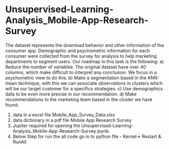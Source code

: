 # Unsupervised-Learning-Analysis_Mobile-App-Research-Survey

The dataset represents the download behavior and other information of the consumer app. Demographic and psychometric information for each consumer were collected from the survey for analysis to help marketing departments to segment users. Our roadmap in this task is the following: a) Reduce the number of variables: The original dataset have over 40 columns, which make difficult to interpret any conclusion. We focus in a psychometric view to do this. b) Make a segmentation based in the KNN-mean technique, with this we can associate observations in clusters which will be our target customer for a specifics strategies. c) Use demographics data to be even more precise in our recommendation. d) Make recommendations to the marketing team based in the cluster we have found.




1. data in a excel file Mobile_App_Survey_Data.xlsx
2. data dictionary in a pdf file Mobile App Research Survey
3. Jupiter required for opening the Unsupervised-Learning-Analysis_Mobile-App-Research-Survey.ipynb.
4. Below Step for run the all code 
   go in to python file - Kernel-> Restart & RunAll
